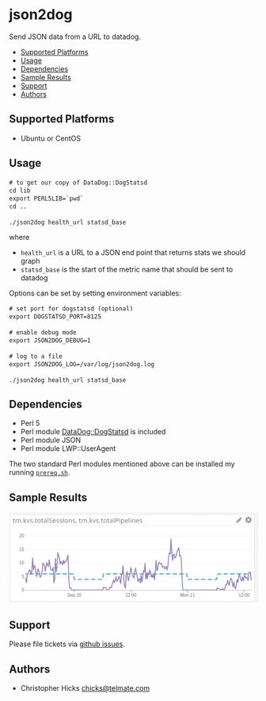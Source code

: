 # json2dog

Send JSON data from a URL to datadog.

* [Supported Platforms](#supported-platforms)
* [Usage](#usage)
* [Dependencies](#dependencies)
* [Sample Results](#sample_results)
* [Support](#support)
* [Authors](#authors)

## Supported Platforms <a name="supported-platforms"></a>

* Ubuntu or CentOS

## Usage <a name="usage"></a>
	# to get our copy of DataDog::DogStatsd
	cd lib
	export PERL5LIB=`pwd`
	cd ..

	./json2dog health_url statsd_base

where

* `health_url` is a URL to a JSON end point that returns stats we should graph
* `statsd_base` is the start of the metric name that should be sent to datadog

Options can be set by setting environment variables:

	# set port for dogstatsd (optional)
	export DOGSTATSD_PORT=8125

	# enable debug mode
	export JSON2DOG_DEBUG=1

	# log to a file
	export JSON2DOG_LOG=/var/log/json2dog.log

	./json2dog health_url statsd_base

## Dependencies <a name="dependencies"></a>

* Perl 5
* Perl module [DataDog::DogStatsd](https://github.com/binary-com/dogstatsd-perl) is included
* Perl module JSON
* Perl module LWP::UserAgent

The two standard Perl modules mentioned above can be installed my running
[`prereq.sh`](prereq.sh).

## Sample Results <A name="sample_results"></a>

![example 1](img/json2dog_example1.png)

## Support <a name="support"></a>

Please file tickets via [github issues](https://github.com/Telmate/json2dog/issues).

## Authors <a name="authors"></a>

* Christopher Hicks <chicks@telmate.com>
